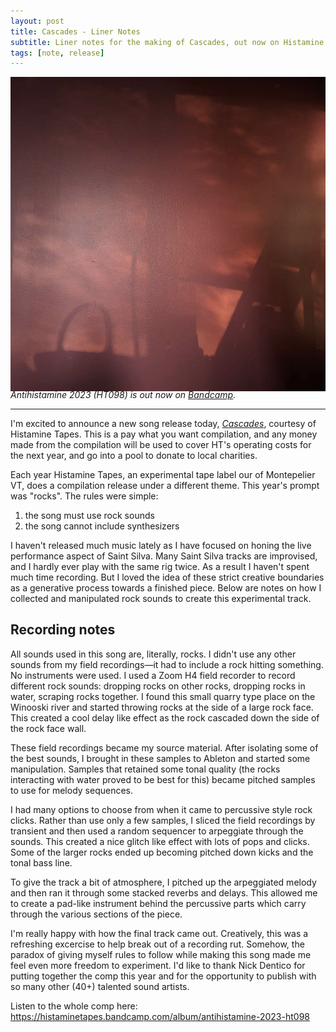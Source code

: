 ```yaml
---
layout: post
title: Cascades - Liner Notes 
subtitle: Liner notes for the making of Cascades, out now on Histamine Tapes.
tags: [note, release]
---
```


![Loud Numbers remix album cover](../assets/antihistamine-rock-comp.png)
<figcaption style="font-style: italic; margin-top: -20px">Antihistamine 2023 (HT098) is out now on <a href="https://histaminetapes.bandcamp.com/album/antihistamine-2023-ht098">Bandcamp</a>.</figcaption>

---

I'm excited to announce a new song release today, [*Cascades*](https://histaminetapes.bandcamp.com/album/antihistamine-2023-ht098), courtesy of Histamine Tapes. This is a pay what you want compilation, and any money made from the compilation will be used to cover HT's operating costs for the next year, and go into a pool to donate to local charities.  

Each year Histamine Tapes, an experimental tape label our of Montepelier VT, does a compilation release under a different theme. This year's prompt was "rocks". The rules were simple: 
1. the song must use rock sounds 
2. the song cannot include synthesizers

I haven't released much music lately as I have focused on honing the live performance aspect of Saint Silva.  Many Saint Silva tracks are improvised, and I hardly ever play with the same rig twice. As a result I haven't spent much time recording. But I loved the idea of these strict creative boundaries as a generative process towards a finished piece. Below are notes on how I collected and manipulated rock sounds to create this experimental track.

## Recording notes

All sounds used in this song are, literally, rocks. I didn't use any other sounds from my field recordings—it had to include a rock hitting something. No instruments were used. I used a Zoom H4 field recorder to record different rock sounds: dropping rocks on other rocks, dropping rocks in water, scraping rocks together. I found this small quarry type place on the Winooski river and started throwing rocks at the side of a large rock face. This created a cool delay like effect as the rock cascaded down the side of the rock face wall. 

These field recordings became my source material. After isolating some of the best sounds, I brought in these samples to Ableton and started some manipulation. Samples that retained some tonal quality (the rocks interacting with water proved to be best for this) became pitched samples to use for melody sequences. 

I had many options to choose from when it came to percussive style rock clicks. Rather than use only a few samples, I sliced the field recordings by transient and then used a random sequencer to arpeggiate through the sounds. This created a nice glitch like effect with lots of pops and clicks. Some of the larger rocks ended up becoming pitched down kicks and the tonal bass line.

To give the track a bit of atmosphere, I pitched up the arpeggiated melody and then ran it through some stacked reverbs and delays. This allowed me to create a pad-like instrument behind the percussive parts which carry through the various sections of the piece.

I'm really happy with how the final track came out. Creatively, this was a refreshing excercise to help break out of a recording rut. Somehow, the paradox of giving myself rules to follow while making this song made me feel even more freedom to experiment. I'd like to thank Nick Dentico for putting together the comp this year and for the opportunity to publish with so many other (40+) talented sound artists.

Listen to the whole comp here: https://histaminetapes.bandcamp.com/album/antihistamine-2023-ht098